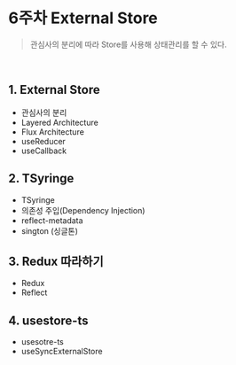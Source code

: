 # 6주차 External Store

> 관심사의 분리에 따라 Store를 사용해 상태관리를 할 수 있다.

<br />

## 1. External Store

- 관심사의 분리
- Layered Architecture
- Flux Architecture
- useReducer
- useCallback

## 2. TSyringe

- TSyringe
- 의존성 주입(Dependency Injection)
- reflect-metadata
- sington (싱글톤)

## 3. Redux 따라하기

- Redux
- Reflect

## 4. usestore-ts

- usesotre-ts
- useSyncExternalStore
